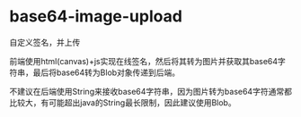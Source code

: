# base64-image-upload
自定义签名，并上传


前端使用html(canvas)+js实现在线签名，然后将其转为图片并获取其base64字符串，最后将base64转为Blob对象传递到后端。

不建议在后端使用String来接收base64字符串，因为图片转为base64字符通常都比较大，有可能超出java的String最长限制，因此建议使用Blob。


